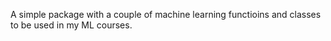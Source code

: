 A simple package with a couple of machine learning functioins and classes to be used in my ML courses.
